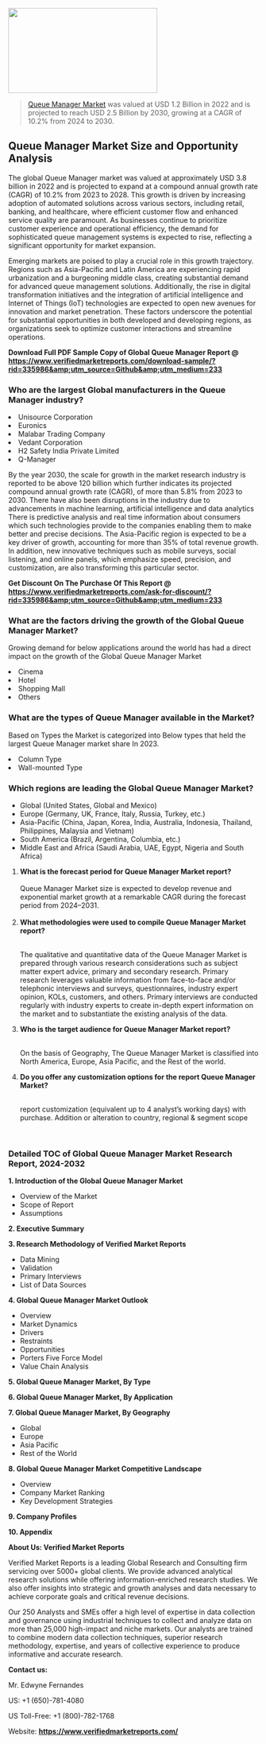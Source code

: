 <img src="https://ffe5etoiles.com/wp-content/uploads/2024/12/MST1-300x171.png" alt="" width="300" height="171" class="alignnone size-medium wp-image-20088" /><blockquote><p><p><a href="https://www.verifiedmarketreports.com/download-sample/?rid=335986&utm_source=Github&utm_medium=233" target="_blank">Queue Manager Market</a> was valued at USD 1.2 Billion in 2022 and is projected to reach USD 2.5 Billion by 2030, growing at a CAGR of 10.2% from 2024 to 2030.</p></blockquote><p><h2>Queue Manager Market Size and Opportunity Analysis</h2> <p>The global Queue Manager market was valued at approximately USD 3.8 billion in 2022 and is projected to expand at a compound annual growth rate (CAGR) of 10.2% from 2023 to 2028. This growth is driven by increasing adoption of automated solutions across various sectors, including retail, banking, and healthcare, where efficient customer flow and enhanced service quality are paramount. As businesses continue to prioritize customer experience and operational efficiency, the demand for sophisticated queue management systems is expected to rise, reflecting a significant opportunity for market expansion.</p> <p>Emerging markets are poised to play a crucial role in this growth trajectory. Regions such as Asia-Pacific and Latin America are experiencing rapid urbanization and a burgeoning middle class, creating substantial demand for advanced queue management solutions. Additionally, the rise in digital transformation initiatives and the integration of artificial intelligence and Internet of Things (IoT) technologies are expected to open new avenues for innovation and market penetration. These factors underscore the potential for substantial opportunities in both developed and developing regions, as organizations seek to optimize customer interactions and streamline operations.</p> </p><p class=""><strong>Download Full PDF Sample Copy of Global Queue Manager Report @ <a href="https://www.verifiedmarketreports.com/download-sample/?rid=335986&amp;utm_source=Github&amp;utm_medium=233" target="_blank">https://www.verifiedmarketreports.com/download-sample/?rid=335986&amp;utm_source=Github&amp;utm_medium=233</a></strong></p><h3 id="" class="">Who are the largest Global manufacturers in the Queue Manager industry?</h3><p><li>Unisource Corporation</li><li> Euronics</li><li> Malabar Trading Company</li><li> Vedant Corporation</li><li> H2 Safety India Private Limited</li><li> Q-Manager</li></p><div class=""><div class="" dir="" data-message-author-role="" data-message-id="" data-message-model-slug=""><div class=""><div class=""><div class=""><div class="" dir="" data-message-author-role="" data-message-id="" data-message-model-slug=""><div class=""><div class=""><p>By the year 2030, the scale for growth in the market research industry is reported to be above 120 billion which further indicates its projected compound annual growth rate (CAGR), of more than 5.8% from 2023 to 2030. There have also been disruptions in the industry due to advancements in machine learning, artificial intelligence and data analytics There is predictive analysis and real time information about consumers which such technologies provide to the companies enabling them to make better and precise decisions. The Asia-Pacific region is expected to be a key driver of growth, accounting for more than 35% of total revenue growth. In addition, new innovative techniques such as mobile surveys, social listening, and online panels, which emphasize speed, precision, and customization, are also transforming this particular sector.</p><p><strong>Get Discount On The Purchase Of This Report @&nbsp; <a href="https://www.verifiedmarketreports.com/ask-for-discount/?rid=335986&amp;utm_source=Github&amp;utm_medium=233" target="_blank">https://www.verifiedmarketreports.com/ask-for-discount/?rid=335986&amp;utm_source=Github&amp;utm_medium=233</a></strong></p></div></div></div></div></div></div></div></div><h3 id="" class="">What are the factors driving the growth of the Global Queue Manager Market?</h3><p id="" class="">Growing demand for below applications around the world has had a direct impact on the growth of the Global Queue Manager Market</p><p id="" class=""><li>Cinema</li><li> Hotel</li><li> Shopping Mall</li><li> Others</li></p><h3 id="" class="">What are the types of Queue Manager available in the Market?</h3><p id="" class="">Based on Types the Market is categorized into Below types that held the largest Queue Manager market share In 2023.</p><p id="" class=""><li>Column Type</li><li> Wall-mounted Type</li></p><h3 id="" class="">Which regions are leading the Global Queue Manager Market?</h3><ul><li>Global (United States, Global and Mexico)</li><li>Europe (Germany, UK, France, Italy, Russia, Turkey, etc.)</li><li>Asia-Pacific (China, Japan, Korea, India, Australia, Indonesia, Thailand, Philippines, Malaysia and Vietnam)</li><li>South America (Brazil, Argentina, Columbia, etc.)</li><li>Middle East and Africa (Saudi Arabia, UAE, Egypt, Nigeria and South Africa)</li></ul><p><ol><li><strong>What is the forecast period for Queue Manager Market report?<br /></strong><br /><span data-sheets-root="1" data-sheets-value="{&quot;1&quot;:2,&quot;2&quot;:&quot;XXXX size is expected to develop revenue and exponential market growth at a remarkable CAGR during the forecast period from 2024&ndash;2030.&quot;}" data-sheets-userformat="{&quot;2&quot;:12674,&quot;4&quot;:{&quot;1&quot;:2,&quot;2&quot;:16776960},&quot;10&quot;:2,&quot;11&quot;:0,&quot;15&quot;:&quot;Arial&quot;,&quot;16&quot;:12}">Queue Manager Market size is expected to develop revenue and exponential market growth at a remarkable CAGR during the forecast period from 2024&ndash;2031.</span><br /><br /></li><li><strong>What methodologies were used to compile Queue Manager Market report?<br /><br /></strong><p>The qualitative and quantitative data of the&nbsp;Queue Manager Market is prepared through various research considerations such as subject matter expert advice, primary and secondary research. Primary research leverages valuable information from face-to-face and/or telephonic interviews and surveys, questionnaires, industry expert opinion, KOLs, customers, and others. Primary interviews are conducted regularly with industry experts to create in-depth expert information on the market and to substantiate the existing analysis of the data.&nbsp;</p></li><li><strong>Who is the target audience for Queue Manager Market report?<br /><br /></strong><p>On the basis of Geography, The&nbsp;Queue Manager Market is classified into North America, Europe, Asia Pacific, and the Rest of the world.</p></li><li><strong>Do you offer any customization options for the report Queue Manager Market?<br /><br /></strong><p>report customization (equivalent up to 4 analyst&rsquo;s working days) with purchase. Addition or alteration to country, regional &amp; segment scope</p><p>&nbsp;</p></li></ol></p><h3 id="" class="">Detailed TOC of Global Queue Manager Market Research Report, 2024-2032</h3><p id="" class=""><strong>1. Introduction of the Global Queue Manager Market</strong></p><ul><li>Overview of the Market</li><li>Scope of Report</li><li>Assumptions</li></ul><p id="" class=""><strong>2. Executive Summary</strong></p><p id="" class=""><strong>3. Research Methodology of&nbsp;Verified Market Reports</strong></p><ul><li>Data Mining</li><li>Validation</li><li>Primary Interviews</li><li>List of Data Sources</li></ul><p id="" class=""><strong>4. Global Queue Manager Market Outlook</strong></p><ul><li>Overview</li><li>Market Dynamics</li><li>Drivers</li><li>Restraints</li><li>Opportunities</li><li>Porters Five Force Model</li><li>Value Chain Analysis</li></ul><p id="" class=""><strong>5. Global Queue Manager Market, By&nbsp;Type</strong></p><p id="" class=""><strong>6. Global Queue Manager Market, By Application</strong></p><p id="" class=""><strong>7. Global Queue Manager Market, By Geography</strong></p><ul><li>Global</li><li>Europe</li><li>Asia Pacific</li><li>Rest of the World</li></ul><p id="" class=""><strong>8. Global Queue Manager Market Competitive Landscape</strong></p><ul><li>Overview</li><li>Company Market Ranking</li><li>Key Development Strategies</li></ul><p id="" class=""><strong>9. Company Profiles</strong></p><p id="" class=""><strong>10. Appendix</strong></p><p id="" class=""><strong>About Us: Verified Market Reports</strong></p><p id="" class="">Verified Market Reports is a leading Global Research and Consulting firm servicing over 5000+ global clients. We provide advanced analytical research solutions while offering information-enriched research studies. We also offer insights into strategic and growth analyses and data necessary to achieve corporate goals and critical revenue decisions.</p><p id="" class="">Our 250 Analysts and SMEs offer a high level of expertise in data collection and governance using industrial techniques to collect and analyze data on more than 25,000 high-impact and niche markets. Our analysts are trained to combine modern data collection techniques, superior research methodology, expertise, and years of collective experience to produce informative and accurate research.</p><p id="" class=""><strong>Contact us:</strong></p><p id="" class="">Mr. Edwyne Fernandes</p><p id="" class="">US: +1 (650)-781-4080</p><p id="" class="">US Toll-Free: +1 (800)-782-1768</p><p id="" class="">Website: <a target="" data-test-app-aware-link=""><strong>https://www.verifiedmarketreports.com/</strong></a></p>
